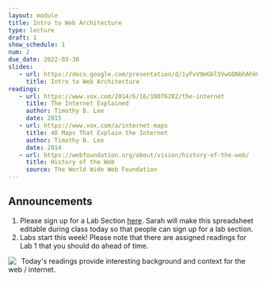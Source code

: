 ```yaml
---
layout: module
title: Intro to Web Architecture
type: lecture
draft: 1
show_schedule: 1
num: 2
due_date: 2022-03-30
slides:
   - url: https://docs.google.com/presentation/d/1yFvV9mGbl5VwGQNbhAhk0Nbsu_MGsRlV74LYFPhvfA4/edit?usp=sharing
     title: Intro to Web Architecture
readings:
   - url: https://www.vox.com/2014/6/16/18076282/the-internet
     title: The Internet Explained
     author: Timothy B. Lee
     date: 2015
   - url: https://www.vox.com/a/internet-maps
     title: 40 Maps That Explain the Internet
     author: Timothy B. Lee
     date: 2014
   - url: https://webfoundation.org/about/vision/history-of-the-web/
     title: History of the Web
     source: The World Wide Web Foundation
---
```


## Announcements
1. Please sign up for a Lab Section <a href="https://docs.google.com/spreadsheets/d/1DgpiIHp3aYkCyB6Luz79anEfIjxVJj_JND9z05iM5N4/edit#gid=0" target="_blank">here</a>. Sarah will make this spreadsheet editable during class today so that people can sign up for a lab section.
2. Labs start this week! Please note that there are assigned readings for Lab 1 that you should do ahead of time.

<img class="frame medium" src="/spring2022/assets/images/lectures/internet-backbone-map.png" style="float:left;margin-right:10px;" /> Today's readings provide interesting background and context for the web / internet.
